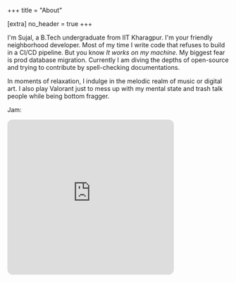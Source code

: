 +++
title = "About"

[extra]
no_header = true
+++

I'm Sujal, a B.Tech undergraduate from IIT Kharagpur. I'm your friendly neighborhood developer. Most of my time I write code that refuses to build in a CI/CD pipeline. But you know *It works on my machine*. My biggest fear is prod database migration.
Currently I am diving the depths of open-source and trying to contribute by spell-checking documentations.

In moments of relaxation, I indulge in the melodic realm of music or digital art.
I also play Valorant just to mess up with my mental state and trash talk people while being bottom fragger.

Jam:
<div class="centered-iframe">
    <iframe style="border-radius:12px" src="https://open.spotify.com/embed/playlist/76XwKHY8KqC8A6N5NU74RV?utm_source=generator" width="75%" height="352" frameBorder="0" allowfullscreen="" allow="autoplay; clipboard-write; encrypted-media; fullscreen; picture-in-picture" loading="lazy"></iframe>
</div>